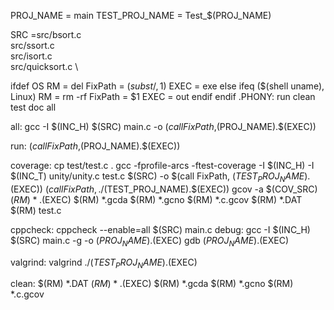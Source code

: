 PROJ_NAME = main
TEST_PROJ_NAME = Test_$(PROJ_NAME)

SRC =src/bsort.c \
src/ssort.c \
src/isort.c \
src/quicksort.c \


ifdef OS
   RM = del 
   FixPath = $(subst /,\,$1)
   EXEC = exe
else
   ifeq ($(shell uname), Linux)
      RM = rm -rf
      FixPath = $1
	  EXEC = out
   endif
endif
.PHONY: run clean test doc all

all:
	gcc -I $(INC_H) $(SRC) main.c -o $(call FixPath,$(PROJ_NAME).$(EXEC))
	
run:
	$(call FixPath,$(PROJ_NAME).$(EXEC))

coverage:
	cp test/test.c .
	gcc -fprofile-arcs -ftest-coverage -I $(INC_H) -I $(INC_T) unity/unity.c test.c $(SRC) -o $(call FixPath, $(TEST_PROJ_NAME).$(EXEC))
	$(call FixPath, ./$(TEST_PROJ_NAME).$(EXEC))
	gcov -a $(COV_SRC)
	$(RM) *.$(EXEC)
	$(RM) *.gcda
	$(RM) *.gcno
	$(RM) *.c.gcov
	$(RM) *.DAT
	$(RM) test.c


cppcheck:
	cppcheck --enable=all $(SRC) main.c
debug:
	gcc -I $(INC_H) $(SRC) main.c -g -o $(PROJ_NAME).$(EXEC)
	gdb $(PROJ_NAME).$(EXEC)

valgrind:
	valgrind ./$(TEST_PROJ_NAME).$(EXEC)


clean:
	$(RM) *.DAT
	$(RM) *.$(EXEC)
	$(RM) *.gcda
	$(RM) *.gcno
	$(RM) *.c.gcov

